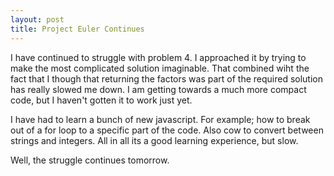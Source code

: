 ```yaml
---
layout: post
title: Project Euler Continues
---
```


I have continued to struggle with problem 4.  I approached it by trying to make the most complicated solution imaginable.  That combined wiht the fact that I though that returning the factors was part of the required solution has really slowed me down.  I am getting towards a much more compact code, but I haven't gotten it to work just yet.

I have had to learn a bunch of new javascript.  For example; how to break out of a for loop to a specific part of the code.  Also cow to convert between strings and integers.  All in all its a good learning experience, but slow.  

Well, the struggle continues tomorrow.
